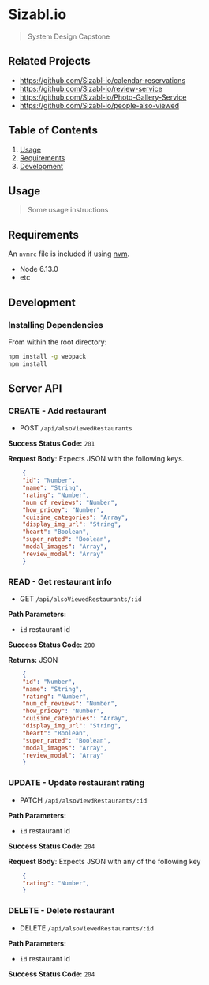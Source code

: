 # Sizabl.io

> System Design Capstone

## Related Projects

 - https://github.com/Sizabl-io/calendar-reservations
 - https://github.com/Sizabl-io/review-service
 - https://github.com/Sizabl-io/Photo-Gallery-Service
 - https://github.com/Sizabl-io/people-also-viewed

## Table of Contents

1. [Usage](#Usage)
1. [Requirements](#requirements)
1. [Development](#development)

## Usage

> Some usage instructions

## Requirements

An `nvmrc` file is included if using [nvm](https://github.com/creationix/nvm).

- Node 6.13.0
- etc

## Development

### Installing Dependencies

From within the root directory:

```sh
npm install -g webpack
npm install
```
## Server API

### CREATE - Add restaurant
  * POST `/api/alsoViewedRestaurants`

**Success Status Code:** `201`

**Request Body**: Expects JSON with the following keys.

```json
    {
    "id": "Number",
    "name": "String",
    "rating": "Number",
    "num_of_reviews": "Number",
    "how_pricey": "Number",
    "cuisine_categories": "Array",
    "display_img_url": "String",
    "heart": "Boolean",
    "super_rated": "Boolean",
    "modal_images": "Array",
    "review_modal": "Array"
    }
```

### READ - Get restaurant info
  * GET `/api/alsoViewedRestaurants/:id`

**Path Parameters:**
  * `id` restaurant id

**Success Status Code:** `200`

**Returns:** JSON

```json
    {
    "id": "Number",
    "name": "String",
    "rating": "Number",
    "num_of_reviews": "Number",
    "how_pricey": "Number",
    "cuisine_categories": "Array",
    "display_img_url": "String",
    "heart": "Boolean",
    "super_rated": "Boolean",
    "modal_images": "Array",
    "review_modal": "Array"
    }
```

### UPDATE - Update restaurant rating
  * PATCH `/api/alsoViewdRestaurants/:id`

**Path Parameters:**
  * `id` restaurant id

**Success Status Code:** `204`

**Request Body**: Expects JSON with any of the following key

```json
    {
    "rating": "Number",
    }
```

### DELETE - Delete restaurant
  * DELETE `/api/alsoViewedRestaurants/:id`

**Path Parameters:**
  * `id` restaurant id

**Success Status Code:** `204`

